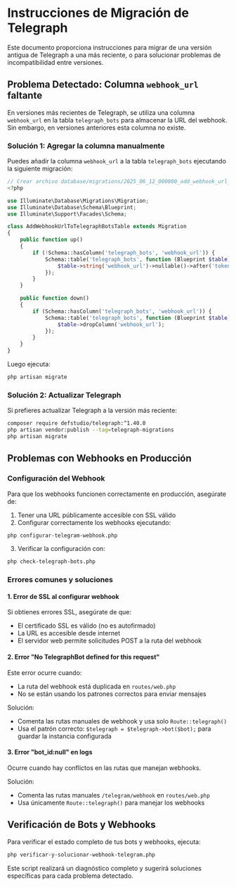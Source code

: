 # Instrucciones de Migración de Telegraph

Este documento proporciona instrucciones para migrar de una versión antigua de Telegraph a una más reciente, o para solucionar problemas de incompatibilidad entre versiones.

## Problema Detectado: Columna `webhook_url` faltante

En versiones más recientes de Telegraph, se utiliza una columna `webhook_url` en la tabla `telegraph_bots` para almacenar la URL del webhook. Sin embargo, en versiones anteriores esta columna no existe.

### Solución 1: Agregar la columna manualmente

Puedes añadir la columna `webhook_url` a la tabla `telegraph_bots` ejecutando la siguiente migración:

```php
// Crear archivo database/migrations/2025_06_12_000000_add_webhook_url_to_telegraph_bots_table.php
<?php

use Illuminate\Database\Migrations\Migration;
use Illuminate\Database\Schema\Blueprint;
use Illuminate\Support\Facades\Schema;

class AddWebhookUrlToTelegraphBotsTable extends Migration
{
    public function up()
    {
        if (!Schema::hasColumn('telegraph_bots', 'webhook_url')) {
            Schema::table('telegraph_bots', function (Blueprint $table) {
                $table->string('webhook_url')->nullable()->after('token');
            });
        }
    }

    public function down()
    {
        if (Schema::hasColumn('telegraph_bots', 'webhook_url')) {
            Schema::table('telegraph_bots', function (Blueprint $table) {
                $table->dropColumn('webhook_url');
            });
        }
    }
}
```

Luego ejecuta:

```bash
php artisan migrate
```

### Solución 2: Actualizar Telegraph

Si prefieres actualizar Telegraph a la versión más reciente:

```bash
composer require defstudio/telegraph:^1.40.0
php artisan vendor:publish --tag=telegraph-migrations
php artisan migrate
```

## Problemas con Webhooks en Producción

### Configuración del Webhook

Para que los webhooks funcionen correctamente en producción, asegúrate de:

1. Tener una URL públicamente accesible con SSL válido
2. Configurar correctamente los webhooks ejecutando:

```bash
php configurar-telegram-webhook.php
```

3. Verificar la configuración con:

```bash
php check-telegraph-bots.php
```

### Errores comunes y soluciones

#### 1. Error de SSL al configurar webhook

Si obtienes errores SSL, asegúrate de que:

- El certificado SSL es válido (no es autofirmado)
- La URL es accesible desde internet
- El servidor web permite solicitudes POST a la ruta del webhook

#### 2. Error "No TelegraphBot defined for this request"

Este error ocurre cuando:

- La ruta del webhook está duplicada en `routes/web.php`
- No se están usando los patrones correctos para enviar mensajes

Solución:
- Comenta las rutas manuales de webhook y usa solo `Route::telegraph()`
- Usa el patrón correcto: `$telegraph = $telegraph->bot($bot);` para guardar la instancia configurada

#### 3. Error "bot_id:null" en logs

Ocurre cuando hay conflictos en las rutas que manejan webhooks.

Solución:
- Comenta las rutas manuales `/telegram/webhook` en `routes/web.php`
- Usa únicamente `Route::telegraph()` para manejar los webhooks

## Verificación de Bots y Webhooks

Para verificar el estado completo de tus bots y webhooks, ejecuta:

```bash
php verificar-y-solucionar-webhook-telegram.php
```

Este script realizará un diagnóstico completo y sugerirá soluciones específicas para cada problema detectado.
